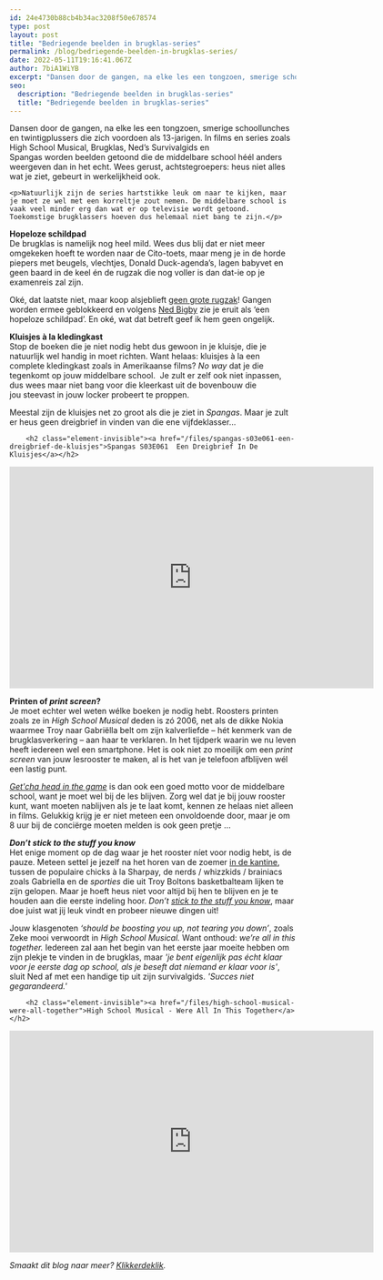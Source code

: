 ```yaml
---
id: 24e4730b88cb4b34ac3208f50e678574
type: post
layout: post
title: "Bedriegende beelden in brugklas-series"
permalink: /blog/bedriegende-beelden-in-brugklas-series/
date: 2022-05-11T19:16:41.067Z
author: 7biA1WiYB
excerpt: "Dansen door de gangen, na elke les een tongzoen, smerige schoollunches en twintigplussers die zich voordoen als 13-jarigen. In films en series zoals High School Musical, Brugklas, Ned’s Survivalgids en Spangas worden beelden getoond die de middelbare school héél anders weergeven dan in het echt. Wees gerust, achtstegroepers: heus niet alles wat je ziet, gebeurt in werkelijkheid ook.  "
seo:
  description: "Bedriegende beelden in brugklas-series"
  title: "Bedriegende beelden in brugklas-series"
---
```

Dansen door de gangen, na elke les een tongzoen, smerige schoollunches en twintigplussers die zich voordoen als 13-jarigen. In films en series zoals High School Musical, Brugklas, Ned’s Survivalgids en Spangas worden beelden getoond die de middelbare school héél anders weergeven dan in het echt. Wees gerust, achtstegroepers: heus niet alles wat je ziet, gebeurt in werkelijkheid ook.  

    <p>Natuurlijk zijn de series hartstikke leuk om naar te kijken, maar je moet ze wel met een korreltje zout nemen. De middelbare school is vaak veel minder erg dan wat er op televisie wordt getoond. Toekomstige brugklassers hoeven dus helemaal niet bang te zijn.</p>
<p><strong>Hopeloze schildpad</strong><br>De brugklas is namelijk nog heel mild. Wees dus blij dat er niet meer omgekeken hoeft te worden naar de Cito-toets, maar meng je in de horde piepers met beugels, vlechtjes, Donald Duck-agenda’s, lagen babyvet en geen baard in de keel én de rugzak die nog voller is dan dat-ie op je examenreis zal zijn.</p>
<p>Oké, dat laatste niet, maar koop alsjeblieft <a href="https://original.sevendays.nl/brugzak">geen grote rugzak</a>! Gangen worden ermee geblokkeerd en volgens <a href="http://www.nickelodeon.nl/shows/409-ned-s-survival-gids/videos/14755-de-eerste-dag-kluisjes" target="_blank">Ned Bigby</a> zie je eruit als ‘een hopeloze schildpad’. En oké, wat dat betreft geef ik hem geen ongelijk.</p>
<p><strong>Kluisjes à la kledingkast</strong><br>Stop de boeken die je niet nodig hebt dus gewoon in je kluisje, die je natuurlijk wel handig in moet richten. Want helaas: kluisjes à la een complete kledingkast zoals in Amerikaanse films? <em>No way</em> dat je die tegenkomt op jouw middelbare school.  Je zult er zelf ook niet inpassen, dus wees maar niet bang voor die kleerkast uit de bovenbouw die jou steevast in jouw locker probeert te proppen.</p>
<p>Meestal zijn de kluisjes net zo groot als die je ziet in <em>Spangas</em>. Maar je zult er heus geen dreigbrief in vinden van die ene vijfdeklasser…</p>
<p><div class="media media-element-container media-default"><div id="file-17221" class="file file-video file-video-youtube">

        <h2 class="element-invisible"><a href="/files/spangas-s03e061-een-dreigbrief-de-kluisjes">Spangas S03E061  Een Dreigbrief In De Kluisjes</a></h2>
    
  
  <div class="content">
    <div class="media-youtube-video media-element file-default media-youtube-1">
  <iframe class="media-youtube-player" width="640" height="390" title="Spangas S03E061  Een Dreigbrief In De Kluisjes" src="https://www.youtube.com/embed/vLXNN_X05Zk?wmode=opaque&controls=" name="Spangas S03E061  Een Dreigbrief In De Kluisjes" frameborder="0" allowfullscreen="">Video van Spangas S03E061  Een Dreigbrief In De Kluisjes</iframe>
</div>
  </div>

  
</div>
</div>
<p><strong>Printen of <em>print screen</em>?</strong><br>Je moet echter wel weten wélke boeken je nodig hebt. Roosters printen zoals ze in <em>High School Musical </em>deden is zó 2006, net als de dikke Nokia waarmee Troy naar Gabriëlla belt om zijn kalverliefde – hét kenmerk van de brugklasverkering – aan haar te verklaren. In het tijdperk waarin we nu leven heeft iedereen wel een smartphone. Het is ook niet zo moeilijk om een <em>print screen </em>van jouw lesrooster te maken, al is het van je telefoon afblijven wél een lastig punt.</p>
<p><em><a href="https://www.youtube.com/watch?v=Az7dWrK2U48" target="_blank">Get'cha head in the game</a></em> is dan ook een goed motto voor de middelbare school, want je moet wel bij de les blijven. Zorg wel dat je bij jouw rooster kunt, want moeten nablijven als je te laat komt, kennen ze helaas niet alleen in films. Gelukkig krijg je er niet meteen een onvoldoende door, maar je om 8 uur bij de conciërge moeten melden is ook geen pretje …</p>
<p><strong><em>Don’t stick to the stuff you know</em></strong><br>Het enige moment op de dag waar je het rooster níet voor nodig hebt, is de pauze. Meteen settel je jezelf na het horen van de zoemer <a href="https://original.sevendays.nl/blog/clich%C3%A9s-de-amerikaanse-kantine" target="_blank">in de kantine</a>, tussen de populaire chicks à la Sharpay, de nerds / whizzkids / brainiacs zoals Gabriella en de <em>sporties</em> die uit Troy Boltons basketbalteam lijken te zijn gelopen. Maar je hoeft heus niet voor altijd bij hen te blijven en je te houden aan die eerste indeling hoor. <em>Don’t <a href="https://www.youtube.com/watch?v=9HpiWLHI6s8" target="_blank">stick to the stuff you know</a></em>, maar doe juist wat jij leuk vindt en probeer nieuwe dingen uit!</p>
<p>Jouw klasgenoten <em>‘should be boosting you up, not tearing you down’</em>, zoals Zeke mooi verwoordt in <em>High School Musical. </em>Want onthoud: <em>we’re all in this together. </em>Iedereen zal aan het begin van het eerste jaar moeite hebben om zijn plekje te vinden in de brugklas, maar <em>'je bent eigenlijk pas écht klaar voor je eerste dag op school, als je beseft dat níemand er klaar voor is'</em>, sluit Ned af met een handige tip uit zijn survivalgids. <em>'Succes niet gegarandeerd.'</em></p>
<p><div class="media media-element-container media-default"><div id="file-17222" class="file file-video file-video-youtube">

        <h2 class="element-invisible"><a href="/files/high-school-musical-were-all-together">High School Musical - Were All In This Together</a></h2>
    
  
  <div class="content">
    <div class="media-youtube-video media-element file-default media-youtube-2">
  <iframe class="media-youtube-player" width="640" height="390" title="High School Musical - Were All In This Together" src="https://www.youtube.com/embed/BlRvE9dKWQc?wmode=opaque&controls=" name="High School Musical - Were All In This Together" frameborder="0" allowfullscreen="">Video van High School Musical - Were All In This Together</iframe>
</div>
  </div>

  
</div>
</div>
<p><i>Smaakt dit blog naar meer? <a href="https://original.sevendays.nl/blogs">Klikkerdeklik</a>.</i></p>  
